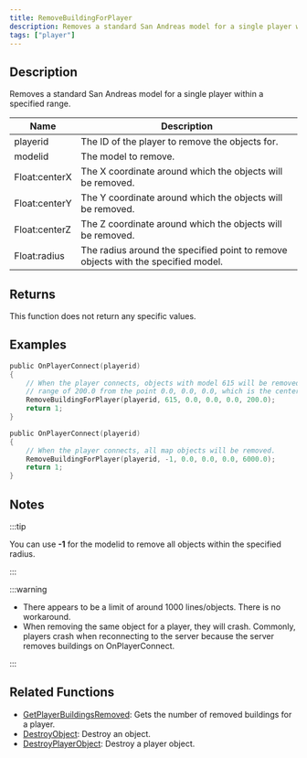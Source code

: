 ```yaml
---
title: RemoveBuildingForPlayer
description: Removes a standard San Andreas model for a single player within a specified range.
tags: ["player"]
---
```


## Description

Removes a standard San Andreas model for a single player within a specified range.

| Name          | Description                                                                       |
| ------------- | --------------------------------------------------------------------------------- |
| playerid      | The ID of the player to remove the objects for.                                   |
| modelid       | The model to remove.                                                              |
| Float:centerX | The X coordinate around which the objects will be removed.                        |
| Float:centerY | The Y coordinate around which the objects will be removed.                        |
| Float:centerZ | The Z coordinate around which the objects will be removed.                        |
| Float:radius  | The radius around the specified point to remove objects with the specified model. |

## Returns

This function does not return any specific values.

## Examples

```c
public OnPlayerConnect(playerid)
{
    // When the player connects, objects with model 615 will be removed within a
    // range of 200.0 from the point 0.0, 0.0, 0.0, which is the center of San Andreas.
    RemoveBuildingForPlayer(playerid, 615, 0.0, 0.0, 0.0, 200.0);
    return 1;
}

public OnPlayerConnect(playerid)
{
    // When the player connects, all map objects will be removed.
    RemoveBuildingForPlayer(playerid, -1, 0.0, 0.0, 0.0, 6000.0);
    return 1;
}
```

## Notes

:::tip

You can use **-1** for the modelid to remove all objects within the specified radius.

:::

:::warning

- There appears to be a limit of around 1000 lines/objects. There is no workaround.
- When removing the same object for a player, they will crash. Commonly, players crash when reconnecting to the server because the server removes buildings on OnPlayerConnect.

:::

## Related Functions

- [GetPlayerBuildingsRemoved](GetPlayerBuildingsRemoved): Gets the number of removed buildings for a player.
- [DestroyObject](DestroyObject): Destroy an object.
- [DestroyPlayerObject](DestroyPlayerObject): Destroy a player object.
